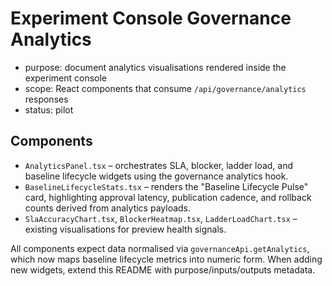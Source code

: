 # Experiment Console Governance Analytics

- purpose: document analytics visualisations rendered inside the experiment console
- scope: React components that consume `/api/governance/analytics` responses
- status: pilot

## Components

- `AnalyticsPanel.tsx` – orchestrates SLA, blocker, ladder load, and baseline lifecycle widgets using the governance analytics hook.
- `BaselineLifecycleStats.tsx` – renders the "Baseline Lifecycle Pulse" card, highlighting approval latency, publication cadence, and rollback counts derived from analytics payloads.
- `SlaAccuracyChart.tsx`, `BlockerHeatmap.tsx`, `LadderLoadChart.tsx` – existing visualisations for preview health signals.

All components expect data normalised via `governanceApi.getAnalytics`, which now maps baseline lifecycle metrics into numeric form. When adding new widgets, extend this README with purpose/inputs/outputs metadata.
